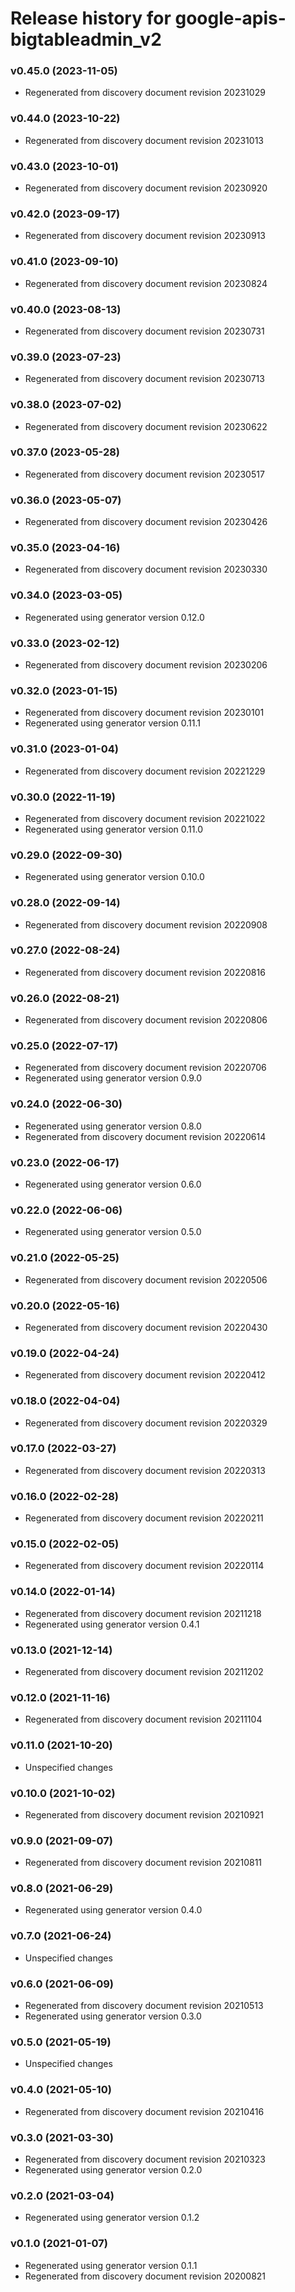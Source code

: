 # Release history for google-apis-bigtableadmin_v2

### v0.45.0 (2023-11-05)

* Regenerated from discovery document revision 20231029

### v0.44.0 (2023-10-22)

* Regenerated from discovery document revision 20231013

### v0.43.0 (2023-10-01)

* Regenerated from discovery document revision 20230920

### v0.42.0 (2023-09-17)

* Regenerated from discovery document revision 20230913

### v0.41.0 (2023-09-10)

* Regenerated from discovery document revision 20230824

### v0.40.0 (2023-08-13)

* Regenerated from discovery document revision 20230731

### v0.39.0 (2023-07-23)

* Regenerated from discovery document revision 20230713

### v0.38.0 (2023-07-02)

* Regenerated from discovery document revision 20230622

### v0.37.0 (2023-05-28)

* Regenerated from discovery document revision 20230517

### v0.36.0 (2023-05-07)

* Regenerated from discovery document revision 20230426

### v0.35.0 (2023-04-16)

* Regenerated from discovery document revision 20230330

### v0.34.0 (2023-03-05)

* Regenerated using generator version 0.12.0

### v0.33.0 (2023-02-12)

* Regenerated from discovery document revision 20230206

### v0.32.0 (2023-01-15)

* Regenerated from discovery document revision 20230101
* Regenerated using generator version 0.11.1

### v0.31.0 (2023-01-04)

* Regenerated from discovery document revision 20221229

### v0.30.0 (2022-11-19)

* Regenerated from discovery document revision 20221022
* Regenerated using generator version 0.11.0

### v0.29.0 (2022-09-30)

* Regenerated using generator version 0.10.0

### v0.28.0 (2022-09-14)

* Regenerated from discovery document revision 20220908

### v0.27.0 (2022-08-24)

* Regenerated from discovery document revision 20220816

### v0.26.0 (2022-08-21)

* Regenerated from discovery document revision 20220806

### v0.25.0 (2022-07-17)

* Regenerated from discovery document revision 20220706
* Regenerated using generator version 0.9.0

### v0.24.0 (2022-06-30)

* Regenerated using generator version 0.8.0
* Regenerated from discovery document revision 20220614

### v0.23.0 (2022-06-17)

* Regenerated using generator version 0.6.0

### v0.22.0 (2022-06-06)

* Regenerated using generator version 0.5.0

### v0.21.0 (2022-05-25)

* Regenerated from discovery document revision 20220506

### v0.20.0 (2022-05-16)

* Regenerated from discovery document revision 20220430

### v0.19.0 (2022-04-24)

* Regenerated from discovery document revision 20220412

### v0.18.0 (2022-04-04)

* Regenerated from discovery document revision 20220329

### v0.17.0 (2022-03-27)

* Regenerated from discovery document revision 20220313

### v0.16.0 (2022-02-28)

* Regenerated from discovery document revision 20220211

### v0.15.0 (2022-02-05)

* Regenerated from discovery document revision 20220114

### v0.14.0 (2022-01-14)

* Regenerated from discovery document revision 20211218
* Regenerated using generator version 0.4.1

### v0.13.0 (2021-12-14)

* Regenerated from discovery document revision 20211202

### v0.12.0 (2021-11-16)

* Regenerated from discovery document revision 20211104

### v0.11.0 (2021-10-20)

* Unspecified changes

### v0.10.0 (2021-10-02)

* Regenerated from discovery document revision 20210921

### v0.9.0 (2021-09-07)

* Regenerated from discovery document revision 20210811

### v0.8.0 (2021-06-29)

* Regenerated using generator version 0.4.0

### v0.7.0 (2021-06-24)

* Unspecified changes

### v0.6.0 (2021-06-09)

* Regenerated from discovery document revision 20210513
* Regenerated using generator version 0.3.0

### v0.5.0 (2021-05-19)

* Unspecified changes

### v0.4.0 (2021-05-10)

* Regenerated from discovery document revision 20210416

### v0.3.0 (2021-03-30)

* Regenerated from discovery document revision 20210323
* Regenerated using generator version 0.2.0

### v0.2.0 (2021-03-04)

* Regenerated using generator version 0.1.2

### v0.1.0 (2021-01-07)

* Regenerated using generator version 0.1.1
* Regenerated from discovery document revision 20200821

